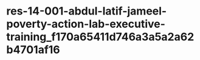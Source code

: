 # res-14-001-abdul-latif-jameel-poverty-action-lab-executive-training_f170a65411d746a3a5a2a62b4701af16